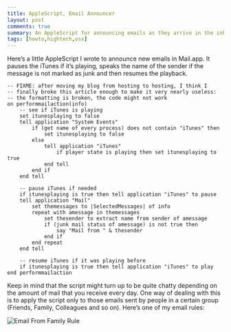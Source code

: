 ```yaml
---
title: AppleScript, Email Announcer
layout: post
comments: true
summary: An AppleScript for announcing emails as they arrive in the inbox.
tags: [howto,hightech,osx]
---
```


Here’s a little AppleScript I wrote to announce new emails in Mail.app. It pauses the iTunes if it’s playing, speaks the name of the sender if the message is not marked as junk and then resumes the playback.

    -- FIXME: after moving my blog from hosting to hosting, I think I
    -- finally broke this article enough to make it very nearly useless:
    -- the formatting is broken, the code might not work
    on performmailaction(info)
        -- see if iTunes is playing
        set itunesplaying to false
        tell application "System Events"
            if (get name of every process) does not contain "iTunes" then
                set itunesplaying to false
            else
                tell application "iTunes"
                    if player state is playing then set itunesplaying to true
                end tell
            end if
        end tell

        -- pause iTunes if needed
        if itunesplaying is true then tell application "iTunes" to pause
        tell application "Mail"
            set themessages to |SelectedMessages| of info
            repeat with amessage in themessages
                set thesender to extract name from sender of amessage
                if (junk mail status of amessage) is not true then
                    say "Mail from " & thesender
                end if
            end repeat
        end tell

        -- resume iTunes if it was playing before
        if itunesplaying is true then tell application "iTunes" to play
    end performmailaction

Keep in mind that the script might turn up to be quite chatty depending on the amount of mail that you receive every day. One way of dealing with this is to apply the script only to those emails sent by people in a certain group (Friends, Family, Colleagues and so on). Here’s one of my email rules:

![Email From Family Rule](http://george.sudarkoff.com/storage/post-images/AnnounceFamily.png)
